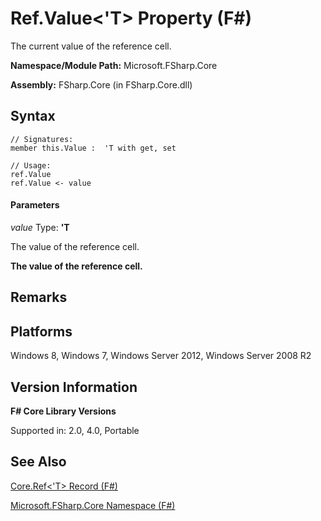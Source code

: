# Ref.Value<'T> Property (F#)

The current value of the reference cell.

**Namespace/Module Path:** Microsoft.FSharp.Core

**Assembly:** FSharp.Core (in FSharp.Core.dll)


## Syntax

```
// Signatures:
member this.Value :  'T with get, set

// Usage:
ref.Value
ref.Value <- value
```

#### Parameters
*value*
Type: **'T**


The value of the reference cell.



**The value of the reference cell.**
## Remarks

## Platforms
Windows 8, Windows 7, Windows Server 2012, Windows Server 2008 R2


## Version Information
**F# Core Library Versions**

Supported in: 2.0, 4.0, Portable




## See Also
[Core.Ref&#60;'T&#62; Record &#40;F&#35;&#41;](Core.Ref%3C%27T%3E+Record+%28FSharp%29.md)

[Microsoft.FSharp.Core Namespace &#40;F&#35;&#41;](Microsoft.FSharp.Core+Namespace+%28FSharp%29.md)

